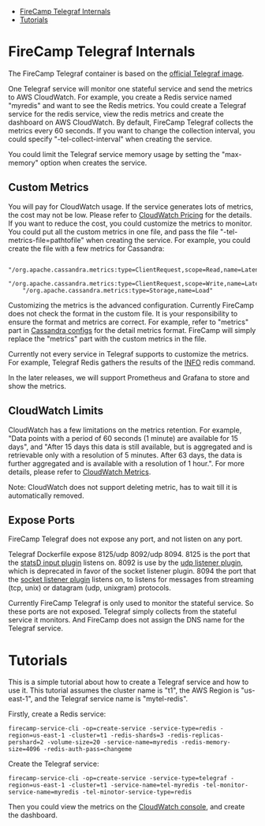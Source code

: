 * [FireCamp Telegraf Internals](https://github.com/jazzl0ver/firecamp/pkg/tree/master/catalog/telegraf#firecamp-telegraf-internals)
* [Tutorials](https://github.com/jazzl0ver/firecamp/pkg/tree/master/catalog/telegraf#tutorials)

# FireCamp Telegraf Internals

The FireCamp Telegraf container is based on the [official Telegraf image](https://hub.docker.com/_/telegraf/).

One Telegraf service will monitor one stateful service and send the metrics to AWS CloudWatch. For example, you create a Redis service named "myredis" and want to see the Redis metrics. You could create a Telegraf service for the redis service, view the redis metrics and create the dashboard on AWS CloudWatch. By default, FireCamp Telegraf collects the metrics every 60 seconds. If you want to change the collection interval, you could specify "-tel-collect-interval" when creating the service.

You could limit the Telegraf service memory usage by setting the "max-memory" option when creates the service.

## Custom Metrics

You will pay for CloudWatch usage. If the service generates lots of metrics, the cost may not be low. Please refer to [CloudWatch Pricing](https://aws.amazon.com/cloudwatch/pricing/) for the details. If you want to reduce the cost, you could customize the metrics to monitor. You could put all the custom metrics in one file, and pass the file "-tel-metrics-file=pathtofile" when creating the service. For example, you could create the file with a few metrics for Cassandra:
```
    "/org.apache.cassandra.metrics:type=ClientRequest,scope=Read,name=Latency",
    "/org.apache.cassandra.metrics:type=ClientRequest,scope=Write,name=Latency",
    "/org.apache.cassandra.metrics:type=Storage,name=Load"
```

Customizing the metrics is the advanced configuration. Currently FireCamp does not check the format in the custom file. It is your responsibility to ensure the format and metrics are correct. For example, refer to "metrics" part in [Cassandra configs](https://github.com/jazzl0ver/firecamp/pkg/tree/master/catalog/telegraf/1.5/dockerfile/input_cas.conf) for the detail metrics format. FireCamp will simply replace the "metrics" part with the custom metrics in the file.

Currently not every service in Telegraf supports to customize the metrics. For example, Telegraf Redis gathers the results of the [INFO](https://redis.io/commands/info) redis command.

In the later releases, we will support Prometheus and Grafana to store and show the metrics.

## CloudWatch Limits

CloudWatch has a few limitations on the metrics retention. For example, "Data points with a period of 60 seconds (1 minute) are available for 15 days", and "After 15 days this data is still available, but is aggregated and is retrievable only with a resolution of 5 minutes. After 63 days, the data is further aggregated and is available with a resolution of 1 hour.". For more details, please refer to [CloudWatch Metrics](https://docs.aws.amazon.com/AmazonCloudWatch/latest/monitoring/cloudwatch_concepts.html#Metric).

Note: CloudWatch does not support deleting metric, has to wait till it is automatically removed.

## Expose Ports

FireCamp Telegraf does not expose any port, and not listen on any port.

Telegraf Dockerfile expose 8125/udp 8092/udp 8094. 8125 is the port that the [statsD input plugin](https://github.com/influxdata/telegraf/tree/master/plugins/inputs/statsd) listens on. 8092 is use by the [udp listener plugin](https://github.com/influxdata/telegraf/tree/master/plugins/inputs/udp_listener), which is deprecated in favor of the socket listener plugin. 8094 the port that the [socket listener plugin](https://github.com/influxdata/telegraf/tree/master/plugins/inputs/socket_listener) listens on, to listens for messages from streaming (tcp, unix) or datagram (udp, unixgram) protocols.

Currently FireCamp Telegraf is only used to monitor the stateful service. So these ports are not exposed. Telegraf simply collects from the stateful service it monitors. And FireCamp does not assign the DNS name for the Telegraf service.


# Tutorials

This is a simple tutorial about how to create a Telegraf service and how to use it. This tutorial assumes the cluster name is "t1", the AWS Region is "us-east-1", and the Telegraf service name is "mytel-redis".

Firstly, create a Redis service:
```
firecamp-service-cli -op=create-service -service-type=redis -region=us-east-1 -cluster=t1 -redis-shards=3 -redis-replicas-pershard=2 -volume-size=20 -service-name=myredis -redis-memory-size=4096 -redis-auth-pass=changeme
```

Create the Telegraf service:
```
firecamp-service-cli -op=create-service -service-type=telegraf -region=us-east-1 -cluster=t1 -service-name=tel-myredis -tel-monitor-service-name=myredis -tel-minotor-service-type=redis
```

Then you could view the metrics on the [CloudWatch console](https://console.aws.amazon.com/cloudwatch), and create the dashboard.
